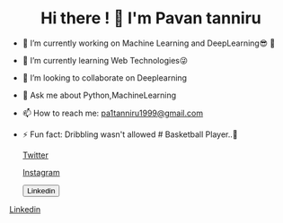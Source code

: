 ###         <h1 style="text-align:center;"> Hi there ! 👋  I'm Pavan tanniru </h1>

            


- 🔭 I’m currently working on Machine Learning and DeepLearning😎 🦾
- 🌱 I’m currently learning Web Technologies😜
- 👯 I’m looking to collaborate on Deeplearning
- 💬 Ask me about Python,MachineLearning
- 📫 How to reach me: pa1tanniru1999@gmail.com
- ⚡ Fun fact: Dribbling wasn't allowed # Basketball Player..🏀
   
    <a href="https://twitter.com/TanniruPavan" class="button primary">Twitter</a>
    <br>
    
    <a href="https://www.instagram.com/___.pavan.__/" class="button">Instagram</a>
    <br>
    
    <button type="button"  class="btn btn-primary">Linkedin</button>
    <br>

<a href="https://www.linkedin.com/in/pavan-tanniru-59ab281a5/" class="button icon search">Linkedin</a>
